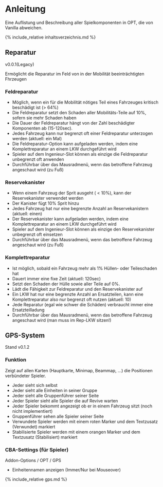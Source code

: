 # Anleitung

Eine Auflistung und Beschreibung aller Spielkomponenten in OPT, die von Vanilla abweichen.

{% include_relative inhaltsverzeichnis.md %}

## Reparatur
v0.0.1(Legacy)

Ermöglicht die Reparatur im Feld von in der Mobilität beeinträchtigten Fhrzeugen

### Feldreparatur
- Möglich, wenn ein für die Mobilität nötiges Teil eines Fahrzeuges kritisch beschädigt ist (> 64%)
- Die Feldreparatur setzt den Schaden aller Mobilitäts-Teile auf 10%, sofern sie mehr Schaden haben
- Die Dauer der Feldreparatur hängt von der Zahl beschädigter Komponenten ab (15-120sec).
- Jedes Fahrzeug kann nur begrenzt oft einer Feldreparatur unterzogen werden (aktuell: ein Mal)
- Die Feldreparatur-Option kann aufgeladen werden, indem eine Komplettreparatur an einem LKW durchgeführt wird
- Spieler auf dem Ingenieur-Slot können als einzige die Feldreparatur unbegrenzt oft anwenden
- Durchführbar über das Mausradmenü, wenn das betroffene Fahrzeug angeschaut wird (zu Fuß)

### Reservekanister
- Wenn einem Fahrzeug der Sprit ausgeht ( < 10%), kann der Reservekanister verwendet werden
- Der Kanister fügt 10% Sprit hinzu
- Jedes Fahrzeug hat nur eine begrenzte Anzahl an Reservekanistern (aktuell: einen)
- Der Reservekanister kann aufgeladen werden, indem eine Komplettreparatur an einem LKW durchgeführt wird
- Spieler auf dem Ingenieur-Slot können als einzige den Reservekanister unbegrenzt oft einsetzen
- Durchführbar über das Mausradmenü, wenn das betroffene Fahrzeug angeschaut wird (zu Fuß)

### Komplettreparatur
- Ist möglich, sobald ein Fahrzeug mehr als 1% Hüllen- oder Teileschaden hat
- Dauert immer eine fixe Zeit (aktuell: 120sec)
- Setzt den Schaden der Hülle sowie aller Teile auf 0%.
- Lädt die Fähigkeit zur Feldreparatur und den Reservekanister auf
- Ein LKW hat nur eine begrenzte Anzahl an Ersatzteilen, kann eine Komplettreparatur also nur begrenzt oft nutzen (aktuell: 10)
- Jede Reparatur (egal wie schwer die Schäden) verbraucht immer eine Ersatzteilladung
- Durchführbar über das Mausradmenü, wenn das betroffene Fahrzeug angeschaut wird (man muss im Rep-LKW sitzen!)



## GPS-System
Stand v0.1.2

### Funktion

Zeigt auf allen Karten (Hauptkarte, Minimap, Beammap, ...) die Positionen verbündeter Spieler.
- Jeder sieht sich selbst
- Jeder sieht alle Einheiten in seiner Gruppe
- Jeder sieht alle Gruppenführer seiner Seite
- Jeder Spieler sieht alle Spieler die auf Revive warten
- Jeder Spieler bekommt angezeigt ob er in einem Fahrzeug sitzt (noch nicht implementiert)
- Gruppenführer sehen alle Spieler seiner Seite
- Verwundete Spieler werden mit einem roten Marker und dem Textzusatz (Verwundet) markiert
- Stabilisierte Spieler werden mit einem orangen Marker und dem Textzusatz (Stabilisiert) markiert

### CBA-Settings (für Spieler)

Addon-Options / OPT / GPS

- Einheitennamen anzeigen (Immer/Nur bei Mouseover)


{% include_relative gps.md %}
